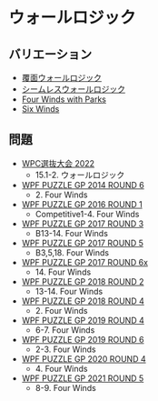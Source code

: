 # ウォールロジック

## バリエーション
- [覆面ウォールロジック](fourwinds-encoded.md)
- [シームレスウォールロジック](fourwinds-toroidal.md)
- [Four Winds with Parks](fourwinds-withparks.md)
- [Six Winds](sixwinds.md)

## 問題
- [WPC選抜大会 2022](../questions/jwpc2022.md)
	- 15.1-2. ウォールロジック
- [WPF PUZZLE GP 2014 ROUND 6](../questions/wpfpgp2014-6.md)
	- 2\. Four Winds
- [WPF PUZZLE GP 2016 ROUND 1](../questions/wpfpgp2016-1.md)
	- Competitive1-4. Four Winds
- [WPF PUZZLE GP 2017 ROUND 3](../questions/wpfpgp2017-3.md)
	- B13-14. Four Winds
- [WPF PUZZLE GP 2017 ROUND 5](../questions/wpfpgp2017-5.md)
	- B3,5,18. Four Winds
- [WPF PUZZLE GP 2017 ROUND 6x](../questions/wpfpgp2017-6x.md)
	- 14\. Four Winds
- [WPF PUZZLE GP 2018 ROUND 2](../questions/wpfpgp2018-2.md)
	- 13-14. Four Winds
- [WPF PUZZLE GP 2018 ROUND 4](../questions/wpfpgp2018-4.md)
	- 2\. Four Winds
- [WPF PUZZLE GP 2019 ROUND 4](../questions/wpfpgp2019-4.md)
	- 6-7. Four Winds
- [WPF PUZZLE GP 2019 ROUND 6](../questions/wpfpgp2019-6.md)
	- 2-3. Four Winds
- [WPF PUZZLE GP 2020 ROUND 4](../questions/wpfpgp2020-4.md)
	- 4\. Four Winds
- [WPF PUZZLE GP 2021 ROUND 5](../questions/wpfpgp2021-5.md)
	- 8-9. Four Winds
